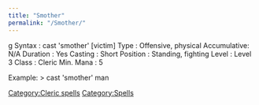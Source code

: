 ```yaml
---
title: "Smother"
permalink: "/Smother/"
---
```


<nowiki>g Syntax : cast 'smother' \[victim\] Type : Offensive, physical
Accumulative: N/A Duration : Yes Casting : Short Position : Standing,
fighting Level : Level 3 Class : Cleric Min. Mana : 5

</pre>

Example: \> cast 'smother' man

[Category:Cleric spells](Category:Cleric_spells "wikilink")
[Category:Spells](Category:Spells "wikilink")